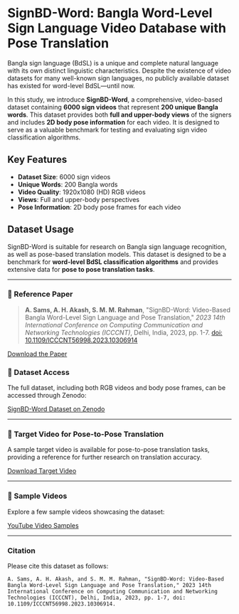 # SignBD-Word: Bangla Word-Level Sign Language Video Database with Pose Translation

Bangla sign language (BdSL) is a unique and complete natural language with its own distinct linguistic characteristics. Despite the existence of video datasets for many well-known sign languages, no publicly available dataset has existed for word-level BdSL—until now.

In this study, we introduce **SignBD-Word**, a comprehensive, video-based dataset containing **6000 sign videos** that represent **200 unique Bangla words**. This dataset provides both **full and upper-body views** of the signers and includes **2D body pose information** for each video. It is designed to serve as a valuable benchmark for testing and evaluating sign video classification algorithms.

## Key Features

- **Dataset Size**: 6000 sign videos
- **Unique Words**: 200 Bangla words
- **Video Quality**: 1920x1080 (HD) RGB videos
- **Views**: Full and upper-body perspectives
- **Pose Information**: 2D body pose frames for each video

## Dataset Usage

SignBD-Word is suitable for research on Bangla sign language recognition, as well as pose-based translation models. This dataset is designed to be a benchmark for **word-level BdSL classification algorithms** and provides extensive data for **pose to pose translation tasks**.

---

### 📄 Reference Paper

> **A. Sams, A. H. Akash, S. M. M. Rahman**, "SignBD-Word: Video-Based Bangla Word-Level Sign Language and Pose Translation," *2023 14th International Conference on Computing Communication and Networking Technologies (ICCCNT)*, Delhi, India, 2023, pp. 1-7. [doi: 10.1109/ICCCNT56998.2023.10306914](https://doi.org/10.1109/ICCCNT56998.2023.10306914)

[Download the Paper](https://drive.google.com/file/d/1GAjHdofGGxOfCnD81pvdiocs53M3ZucQ/view)

### 📁 Dataset Access

The full dataset, including both RGB videos and body pose frames, can be accessed through Zenodo:

[SignBD-Word Dataset on Zenodo](https://zenodo.org/records/6779843)

---

### 🎯 Target Video for Pose-to-Pose Translation

A sample target video is available for pose-to-pose translation tasks, providing a reference for further research on translation accuracy.

[Download Target Video](https://drive.google.com/file/d/1saIFyAGWBaxqZlG3oy2bcuKUkew4ef9N/view)

---

### 🎥 Sample Videos

Explore a few sample videos showcasing the dataset:

[YouTube Video Samples](https://www.youtube.com/watch?v=9Hamk7g2rOY)

---

### Citation

Please cite this dataset as follows:

```plaintext
A. Sams, A. H. Akash, and S. M. M. Rahman, "SignBD-Word: Video-Based Bangla Word-Level Sign Language and Pose Translation," 2023 14th International Conference on Computing Communication and Networking Technologies (ICCCNT), Delhi, India, 2023, pp. 1-7, doi: 10.1109/ICCCNT56998.2023.10306914.
